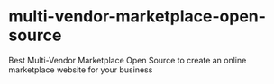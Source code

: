 # multi-vendor-marketplace-open-source
Best Multi-Vendor Marketplace Open Source to create an online marketplace website for your business
